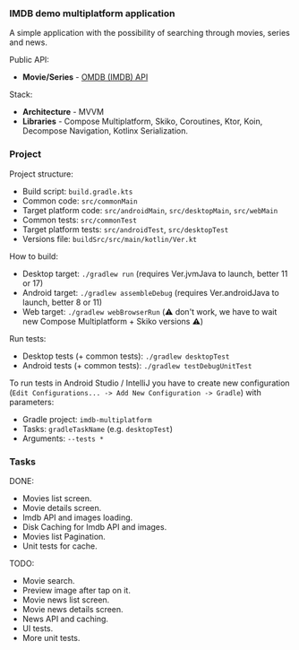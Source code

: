 ### IMDB demo multiplatform application

A simple application with the possibility of searching through movies, series and news.

Public API:
- **Movie/Series** - [OMDB (IMDB) API](https://www.omdbapi.com/ "OMDB API")

Stack:
- **Architecture** - MVVM
- **Libraries** - Compose Multiplatform, Skiko, Coroutines, Ktor, Koin, Decompose Navigation,  Kotlinx Serialization.

### Project

Project structure:
- Build script: `build.gradle.kts`
- Common code: `src/commonMain`
- Target platform code: `src/androidMain`, `src/desktopMain`, `src/webMain`
- Common tests: `src/commonTest`
- Target platform tests: `src/androidTest`, `src/desktopTest`
- Versions file: `buildSrc/src/main/kotlin/Ver.kt`

How to build:
- Desktop target: `./gradlew run` (requires Ver.jvmJava to launch, better 11 or 17)
- Android target: `./gradlew assembleDebug` (requires Ver.androidJava to launch, better 8 or 11)
- Web target: `./gradlew webBrowserRun` (⚠️ don't work, we have to wait new Compose Multiplatform + Skiko versions ⚠️)

Run tests:
- Desktop tests (+ common tests): `./gradlew desktopTest`
- Android tests (+ common tests): `./gradlew testDebugUnitTest`

To run tests in Android Studio / IntelliJ you have to create new configuration (`Edit Configurations... -> Add New Configuration -> Gradle`) with parameters:
- Gradle project: `imdb-multiplatform`
- Tasks: `gradleTaskName` (e.g. `desktopTest`)
- Arguments: `--tests *`

### Tasks

DONE:
- Movies list screen.
- Movie details screen.
- Imdb API and images loading.
- Disk Caching for Imdb API and images.
- Movies list Pagination.
- Unit tests for cache.

TODO:
- Movie search.
- Preview image after tap on it.
- Movie news list screen.
- Movie news details screen.
- News API and caching.
- UI tests.
- More unit tests.

